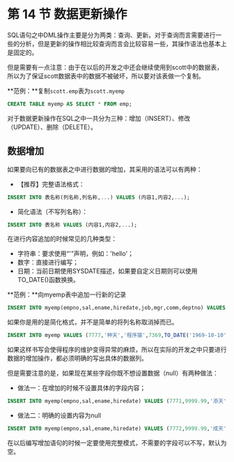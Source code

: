 # 第 14 节 数据更新操作

SQL语句之中DML操作主要是分为两类：查询、更新。对于查询而言需要进行一些的分析，但是更新的操作相比较查询而言会比较容易一些，其操作语法也基本上是固定的。

但是需要有一点注意：由于在以后的开发之中还会继续使用到scott中的数据表，所以为了保证scott数据表中的数据不被破坏，所以要对该表做一个复制。

**范例：**复制`scott.emp`表为`scott.myemp`
```sql
CREATE TABLE myemp AS SELECT * FROM emp;
```

对于数据更新操作在SQL之中一共分为三种：增加（INSERT）、修改（UPDATE）、删除（DELETE）。

## 数据增加

如果要向已有的数据表之中进行数据的增加，其采用的语法可以有两种：
* 【推荐】完整语法格式：
```sql
INSERT INTO 表名称(列名称,列名称,...) VALUES (内容1,内容2,...);
```
* 简化语法（不写列名称）：
```sql
INSERT INTO 表名称 VALUES (内容1,内容2,...);
```

在进行内容追加的时候常见的几种类型：
* 字符串：要求使用“'”声明，例如：'hello'；
* 数字：直接进行编写；
* 日期：当前日期使用SYSDATE描述，如果要自定义日期则可以使用TO_DATE()函数换换。

**范例：**向myemp表中追加一行新的记录
```sql
INSERT INTO myemp(empno,sal,ename,hiredate,job,mgr,comm,deptno) VALUES (8888,9999.99,'达天',TO_DATE('1969-10-10','yyyy-mm-dd'),'程序猿',7369,10,40);
```
如果你是用的是简化格式，并不是简单的将列名称取消掉而已。
```sql
INSERT INTO myemp VALUES (7777,'种天','程序猿',7369,TO_DATE('1969-10-10','yyyy-mm-dd'),9999.99,10,40);
```
如果这样书写会使得程序的维护变得异常的麻烦，所以在实际的开发之中只要进行数据的增加操作，都必须明确的写出具体的数据列。

但是需要注意的是，如果现在某些字段你既不想设置数据（null）有两种做法：
* 做法一：在增加的时候不设置具体的字段内容；
```sql
INSERT INTO myemp(empno,sal,ename,hiredate) VALUES (7771,9999.99,'添天',TO_DATE('1969-10-10','yyyy-mm-dd'));
```
* 做法二：明确的设置内容为null
```sql
INSERT INTO myemp(empno,sal,ename,hiredate) VALUES (7772,9999.99,'成天',null);
```

在以后编写增加语句的时候一定要使用完整模式，不需要的字段可以不写，默认为空。